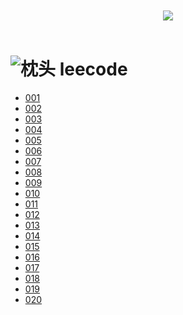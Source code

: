 
<br>

<div align="center">
    <br>
    <a href="https://github.com/mayu1031/CS_Notes"> <img src="https://raw.githubusercontent.com/mayu1031/CS_Notes/master/doc/others/icons/%E5%86%AC%E6%97%A5%E8%A3%85%E5%A4%87icon/%E8%80%B3%E7%BD%A9.png"></a>
</div> 

<br/>


![枕头][1]  leecode
======

- [001]()
- [002]()
- [003]()
- [004]()
- [005]()
- [006]()
- [007]()
- [008]()
- [009]()
- [010]()
- [011]()
- [012]()
- [013]()
- [014]()
- [015]()
- [016]()
- [017]()
- [018]()
- [019]()
- [020]()

 [1]:
https://raw.githubusercontent.com/mayu1031/CS_Notes/master/doc/others/icons/%E5%86%AC%E6%97%A5%E8%A3%85%E5%A4%87icon/%E6%9E%95%E5%A4%B42.png
